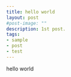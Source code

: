 ```yaml
---
title: hello world
layout: post
#post-image: ""
description: 1st post.
tags:
- sample
- post
- test
---
```


hello world
